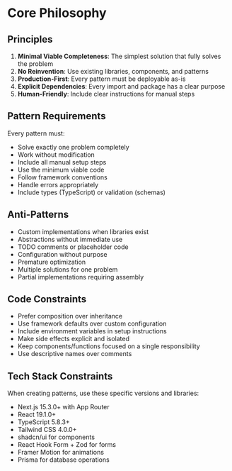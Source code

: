 # Core Philosophy

## Principles

1. **Minimal Viable Completeness**: The simplest solution that fully solves the problem
2. **No Reinvention**: Use existing libraries, components, and patterns
3. **Production-First**: Every pattern must be deployable as-is
4. **Explicit Dependencies**: Every import and package has a clear purpose
5. **Human-Friendly**: Include clear instructions for manual steps

## Pattern Requirements

Every pattern must:
- Solve exactly one problem completely
- Work without modification
- Include all manual setup steps
- Use the minimum viable code
- Follow framework conventions
- Handle errors appropriately
- Include types (TypeScript) or validation (schemas)

## Anti-Patterns

- Custom implementations when libraries exist
- Abstractions without immediate use
- TODO comments or placeholder code
- Configuration without purpose
- Premature optimization
- Multiple solutions for one problem
- Partial implementations requiring assembly

## Code Constraints

- Prefer composition over inheritance
- Use framework defaults over custom configuration
- Include environment variables in setup instructions
- Make side effects explicit and isolated
- Keep components/functions focused on a single responsibility
- Use descriptive names over comments

## Tech Stack Constraints

When creating patterns, use these specific versions and libraries:
- Next.js 15.3.0+ with App Router
- React 19.1.0+
- TypeScript 5.8.3+
- Tailwind CSS 4.0.0+
- shadcn/ui for components
- React Hook Form + Zod for forms
- Framer Motion for animations
- Prisma for database operations